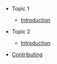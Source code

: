 - Topic 1

  - [Introduction](intro/index.md)

- Topic 2

  - [Introduction](intro/index.md)

- [Contributing](contribution/index.md)
